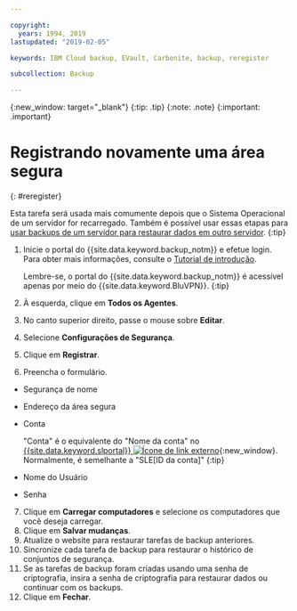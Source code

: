 ```yaml
---

copyright:
  years: 1994, 2019
lastupdated: "2019-02-05"

keywords: IBM Cloud backup, EVault, Carbonite, backup, reregister

subcollection: Backup

---
```

{:new_window: target="_blank"}
{:tip: .tip}
{:note: .note}
{:important: .important}

# Registrando novamente uma área segura
{: #reregister}

Esta tarefa será usada mais comumente depois que o Sistema Operacional de um servidor for recarregado. Também é possível usar essas etapas para [usar backups de um servidor para restaurar dados em outro servidor](/docs/infrastructure/Backup?topic=Backup-restorefromotherVSI).
{:tip}

1. Inicie o portal do {{site.data.keyword.backup_notm}} e efetue login. Para obter mais informações, consulte o [Tutorial de introdução](/docs/infrastructure/Backup?topic=Backup-gettingstarted#getting-started).

   Lembre-se, o portal do {{site.data.keyword.backup_notm}} é acessível apenas por meio do {{site.data.keyword.BluVPN}}.
   {:tip}
2. À esquerda, clique em **Todos os Agentes**.
3. No canto superior direito, passe o mouse sobre **Editar**.
4. Selecione **Configurações de Segurança**.
5. Clique em **Registrar**.
6. Preencha o formulário.
  - Segurança de nome
  - Endereço da área segura
  - Conta

    "Conta" é o equivalente do "Nome da conta" no [{{site.data.keyword.slportal}} ![Ícone de link externo](../../icons/launch-glyph.svg "Ícone de link externo")](https://control.softlayer.com/){:new_window}. Normalmente, é semelhante a "SLE[ID da conta]"
    {:tip}
  - Nome do Usuário
  - Senha
7. Clique em **Carregar computadores** e selecione os computadores que você deseja carregar.
8. Clique em **Salvar mudanças**.
9. Atualize o website para restaurar tarefas de backup anteriores.
10. Sincronize cada tarefa de backup para restaurar o histórico de conjuntos de segurança.
11. Se as tarefas de backup foram criadas usando uma senha de criptografia, insira a senha de criptografia para restaurar dados ou continuar com os backups.
12. Clique em **Fechar**.

